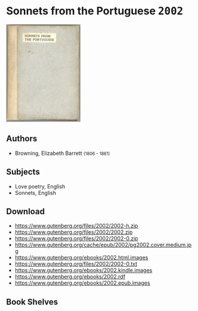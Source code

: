 # Sonnets from the Portuguese <kbd>2002</kbd>

![](./cover.medium.jpg "")

## Authors


 - Browning, Elizabeth Barrett <small>(1806 - 1861)</small>

## Subjects


 - Love poetry, English
 - Sonnets, English

## Download


 - https://www.gutenberg.org/files/2002/2002-h.zip
 - https://www.gutenberg.org/files/2002/2002.zip
 - https://www.gutenberg.org/files/2002/2002-0.zip
 - https://www.gutenberg.org/cache/epub/2002/pg2002.cover.medium.jpg
 - https://www.gutenberg.org/ebooks/2002.html.images
 - https://www.gutenberg.org/files/2002/2002-0.txt
 - https://www.gutenberg.org/ebooks/2002.kindle.images
 - https://www.gutenberg.org/ebooks/2002.rdf
 - https://www.gutenberg.org/ebooks/2002.epub.images

## Book Shelves


